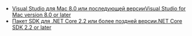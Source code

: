 * [<span data-ttu-id="883af-101">Visual Studio для Mac 8.0 или последующей версии</span><span class="sxs-lookup"><span data-stu-id="883af-101">Visual Studio for Mac version 8.0 or later</span></span>](https://visualstudio.microsoft.com/downloads/)
* [<span data-ttu-id="883af-102">Пакет SDK для .NET Core 2.2 или более поздней версии</span><span class="sxs-lookup"><span data-stu-id="883af-102">.NET Core SDK 2.2 or later</span></span>](https://dotnet.microsoft.com/download/dotnet-core)
